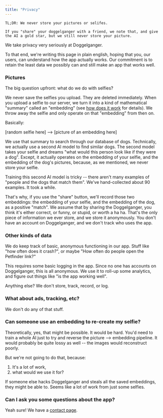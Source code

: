 ```yaml
---
title: "Privacy"
---
```


```
TL;DR: We never store your pictures or selifes. 

If you "share" your doggelganger with a friend, we note that, and give the AI a gold star, but we still never store your picture.
```

We take privacy very seriously at Doggelganger.

To that end, we're writing this page in plain english, hoping that you, our users, can understand how the app actually works. Our commitment is to retain the least data we possibly can and still make an app that works well.

### Pictures

The big question upfront: what do we do with selfies?

We never save the selfies you upload. They are deleted immediately. When you upload a selfie to our server, we turn it into a kind of mathematical "summary" called an "embedding" (see [how does it work](/#how-does-it-work) for details). We throw away the selfie and only operate on that "embedding" from then on.

Basically:

[random selfie here] --> [picture of an embedding here]

We use that summary to search through our database of dogs. Technically, we actually use a second AI model to find similar dogs. The second model takes your selfie and dreams "what would this person look like if they were a dog". Except, it actually operates on the embedding of your selfie, and the embedding of the dog's pictures, because, as we mentioned, we never store your selfie.

Training this second AI model is tricky -- there aren't many examples of "people and the dogs that match them". We've hand-collected about 90 examples. It took a while.

That's why, if you use the "share" button, we'll record those two embeddings: the embedding of your selfie, and the embedding of the dog, as a positive "match". We assume that by sharing the Doggelganger, you think it's either correct, or funny, or stupid, or worth a ha ha.
That's the only piece of information we ever store, and we store it anonymously. You don't have an account on Doggelganger, and we don't track who uses the app.

### Other kinds of data

We do keep track of basic, anonymous functioning in our app. Stuff like "how often does it crash?", or maybe "How often do people open the Petfinder link?"

This requires some basic logging in the app. Since no one has accounts on Doggelganger, this is all anonymous. We use it to roll-up some analytics, and figure out things like "is the app working well".

Anything else? We don't store, track, record, or log.

### What about ads, tracking, etc?

We don't do any of that stuff.

### Can someone use an embedding to re-create my selfie?

Theoretically, yes, that might be possible. It would be hard. You'd need to train a whole AI just to try and reverse the picture --> embedding pipeline. It would probably be quite lossy as well -- the images would reconstruct poorly.

But we're not going to do that, because:
1) It's a lot of work,
2) what would we use it for?

If someone else hacks Doggelganger and steals all the saved embeddings, they might be able to. Seems like a lot of work from just some selfies.

### Can I ask you some questions about the app?

Yeah sure! We have a [contact page](/#contact).